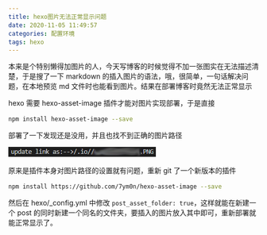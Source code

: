 ```yaml
---
title: hexo图片无法正常显示问题
date: 2020-11-05 11:49:57
categories: 配置环境
tags: hexo
---
```


本来是个特别懒得加图片的人，今天写博客的时候觉得不加一张图实在无法描述清楚，于是搜了一下 markdown 的插入图片的语法，哦，很简单，一句话解决问题，在本地预览 md 文件时也能看到图片。结果在部署博客时竟然无法正常显示

hexo 需要 hexo-asset-image 插件才能对图片实现部署，于是直接

```bash
npm install hexo-asset-image --save
```

部署了一下发现还是没用，并且也找不到正确的图片路径

![](hexo图片无法正常显示问题/1.png)

原来是插件本身对图片路径的设置就有问题，重新 git 了一个新版本的插件

```bash
npm install https://github.com/7ym0n/hexo-asset-image --save
```

然后在 hexo/\_config.yml 中修改 `post_asset_folder: true`，这样就能在新建一个 post 的同时新建一个同名的文件夹，要插入的图片放入其中即可，重新部署就能正常显示了。
